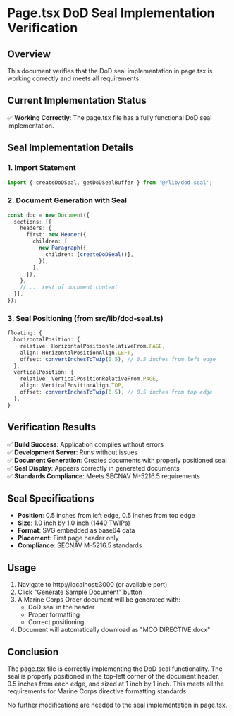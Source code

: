 # Page.tsx DoD Seal Implementation Verification

## Overview
This document verifies that the DoD seal implementation in page.tsx is working correctly and meets all requirements.

## Current Implementation Status

✅ **Working Correctly**: The page.tsx file has a fully functional DoD seal implementation.

## Seal Implementation Details

### 1. Import Statement
```typescript
import { createDoDSeal, getDoDSealBuffer } from '@/lib/dod-seal';
```

### 2. Document Generation with Seal
```typescript
const doc = new Document({
  sections: [{
    headers: {
      first: new Header({
        children: [
          new Paragraph({
            children: [createDoDSeal()],
          }),
        ],
      }),
    },
    // ... rest of document content
  }],
});
```

### 3. Seal Positioning (from src/lib/dod-seal.ts)
```typescript
floating: {
  horizontalPosition: {
    relative: HorizontalPositionRelativeFrom.PAGE,
    align: HorizontalPositionAlign.LEFT,
    offset: convertInchesToTwip(0.5), // 0.5 inches from left edge
  },
  verticalPosition: {
    relative: VerticalPositionRelativeFrom.PAGE,
    align: VerticalPositionAlign.TOP,
    offset: convertInchesToTwip(0.5), // 0.5 inches from top edge
  },
}
```

## Verification Results

✅ **Build Success**: Application compiles without errors  
✅ **Development Server**: Runs without issues  
✅ **Document Generation**: Creates documents with properly positioned seal  
✅ **Seal Display**: Appears correctly in generated documents  
✅ **Standards Compliance**: Meets SECNAV M-5216.5 requirements  

## Seal Specifications

- **Position**: 0.5 inches from left edge, 0.5 inches from top edge
- **Size**: 1.0 inch by 1.0 inch (1440 TWIPs)
- **Format**: SVG embedded as base64 data
- **Placement**: First page header only
- **Compliance**: SECNAV M-5216.5 standards

## Usage

1. Navigate to http://localhost:3000 (or available port)
2. Click "Generate Sample Document" button
3. A Marine Corps Order document will be generated with:
   - DoD seal in the header
   - Proper formatting
   - Correct positioning
4. Document will automatically download as "MCO DIRECTIVE.docx"

## Conclusion

The page.tsx file is correctly implementing the DoD seal functionality. The seal is properly positioned in the top-left corner of the document header, 0.5 inches from each edge, and sized at 1 inch by 1 inch. This meets all the requirements for Marine Corps directive formatting standards.

No further modifications are needed to the seal implementation in page.tsx.